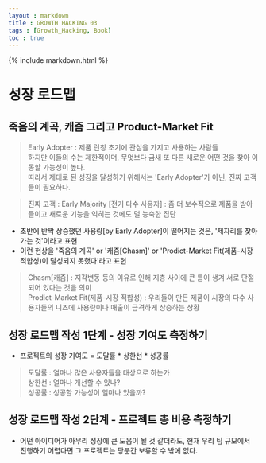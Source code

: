 ```yaml
---
layout : markdown
title : GROWTH HACKING 03
tags : [Growth_Hacking, Book]
toc : true
---
```

{% include markdown.html %}

# 성장 로드맵

## 죽음의 계곡, 캐즘 그리고 Product-Market Fit

> Early Adopter : 제품 런칭 초기에 관심을 가지고 사용하는 사람들  
> 하지만 이들의 수는 제한적이며, 무엇보다 금새 또 다른 새로운 어떤 것을 찾아 이동할 가능성이 높다.  
> 따라서 제대로 된 성장을 달성하기 위해서는 'Early Adopter'가 아닌, 진짜 고객들이 필요하다.

> 진짜 고객 : Early Majority [전기 다수 사용자] : 좀 더 보수적으로 제품을 받아들이고 새로운 기능을 익히는 것에도 덜 능숙한 집단  

* 초반에 반짝 상승했던 사용량[by Early Adopter]이 떨어지는 것은, '제자리를 찾아가는 것'이라고 표현
* 이런 현상을 '죽음의 계곡' or '캐즘[Chasm]' or 'Prodict-Market Fit(제품-시장 적합성)이 달성되지 못했다'라고 표현

> Chasm[캐즘] : 지각변동 등의 이유로 인해 지층 사이에 큰 틈이 생겨 서로 단절되어 있다는 것을 의미  
> Prodict-Market Fit(제품-시장 적합성) : 우리들이 만든 제품이 시장의 다수 사용자들의 니즈에  사용량이나 매출이 급격하게 상승하는 상황

## 성장 로드맵 작성 1단계 - 성장 기여도 측정하기

- 프로젝트의 성장 기여도 = 도달률 * 상한선 * 성공률
> 도달률 : 얼마나 많은 사용자들을 대상으로 하는가  
> 상한선 : 얼마나 개선할 수 있나?  
> 성공률 : 성공할 가능성이 얼마나 있을까?

## 성장 로드맵 작성 2단계 - 프로젝트 총 비용 측정하기

- 어떤 아이디어가 아무리 성장에 큰 도움이 될 것 같더라도, 현재 우리 팀 규모에서 진행하기 어렵다면 그 프로젝트는 당분간 보류할 수 밖에 없다.
